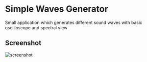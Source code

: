 # Simple Waves Generator
Small application which generates different sound waves with basic oscilloscope and spectral view

## Screenshot

![screenshot](https://cloud.githubusercontent.com/assets/2100323/17737224/b625c622-6494-11e6-9e6c-e7337ee9dd0f.PNG)
